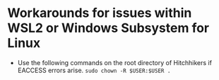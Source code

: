 # Workarounds for issues within WSL2 or Windows Subsystem for Linux
- Use the following commands on the root directory of Hitchhikers if EACCESS errors arise.
```sudo chown -R $USER:$USER .```